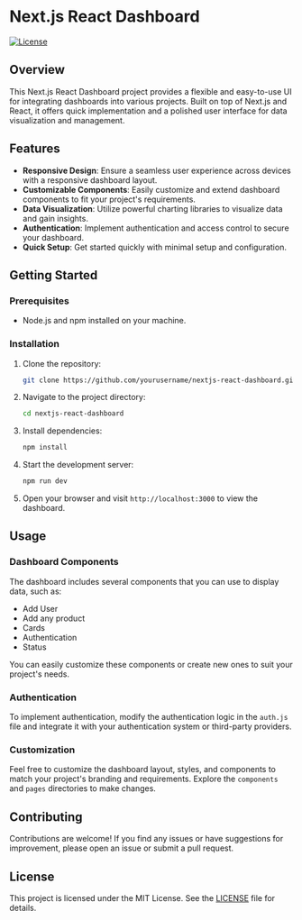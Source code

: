 # Next.js React Dashboard 

[![License](https://img.shields.io/badge/license-MIT-blue.svg)](https://opensource.org/licenses/MIT)

## Overview

This Next.js React Dashboard project provides a flexible and easy-to-use UI for integrating dashboards into various projects. Built on top of Next.js and React, it offers quick implementation and a polished user interface for data visualization and management.


## Features
 
- **Responsive Design**: Ensure a seamless user experience across devices with a responsive dashboard layout.
- **Customizable Components**: Easily customize and extend dashboard components to fit your project's requirements.
- **Data Visualization**: Utilize powerful charting libraries to visualize data and gain insights.
- **Authentication**: Implement authentication and access control to secure your dashboard.
- **Quick Setup**: Get started quickly with minimal setup and configuration.

## Getting Started


### Prerequisites

- Node.js and npm installed on your machine.

### Installation

1. Clone the repository:

   ```bash
   git clone https://github.com/yourusername/nextjs-react-dashboard.git
   ```

2. Navigate to the project directory:

   ```bash
   cd nextjs-react-dashboard
   ```

3. Install dependencies:

   ```bash
   npm install
   ```

4. Start the development server:

   ```bash
   npm run dev
   ```

5. Open your browser and visit `http://localhost:3000` to view the dashboard.

## Usage

### Dashboard Components

The dashboard includes several components that you can use to display data, such as:

- Add User
- Add any product
- Cards
- Authentication
- Status

You can easily customize these components or create new ones to suit your project's needs.

### Authentication

To implement authentication, modify the authentication logic in the `auth.js` file and integrate it with your authentication system or third-party providers.

### Customization

Feel free to customize the dashboard layout, styles, and components to match your project's branding and requirements. Explore the `components` and `pages` directories to make changes.

## Contributing

Contributions are welcome! If you find any issues or have suggestions for improvement, please open an issue or submit a pull request.

## License

This project is licensed under the MIT License. See the [LICENSE](LICENSE) file for details.

